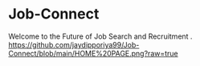 # Job-Connect
Welcome to the Future of Job Search and Recruitment .
https://github.com/jaydipporiya99/Job-Connect/blob/main/HOME%20PAGE.png?raw=true

